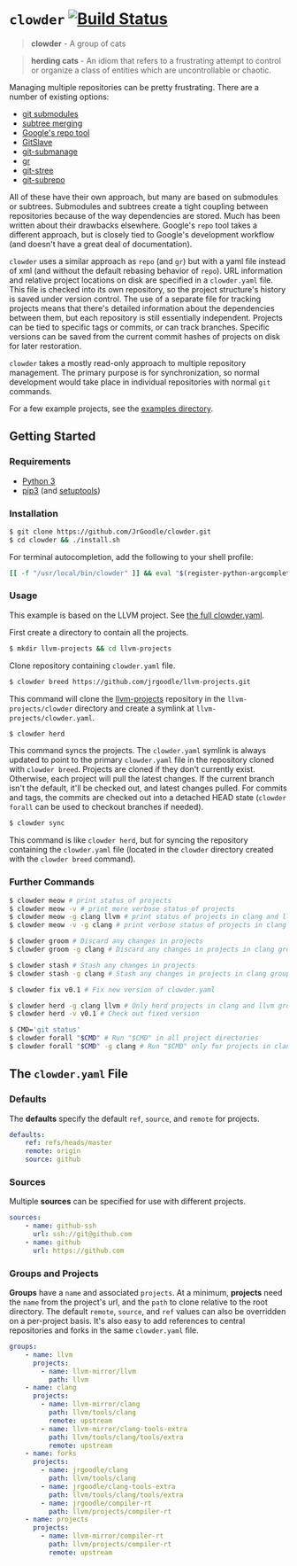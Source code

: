 # `clowder` [![Build Status](https://travis-ci.org/JrGoodle/clowder.svg)](https://travis-ci.org/JrGoodle/clowder)

> **clowder** - A group of cats

> **herding cats** - An idiom that refers to a frustrating attempt to control or organize a class of entities which are uncontrollable or chaotic.

Managing multiple repositories can be pretty frustrating. There are a number of existing options:

- [git submodules](https://git-scm.com/book/en/v2/Git-Tools-Submodules)
- [subtree merging](https://git-scm.com/book/en/v1/Git-Tools-Subtree-Merging)
- [Google's repo tool](https://code.google.com/p/git-repo/)
- [GitSlave](http://gitslave.sourceforge.net)
- [git-submanage](https://github.com/idbrii/git-submanage)
- [gr](https://github.com/mixu/gr)
- [git-stree](https://github.com/tdd/git-stree)
- [git-subrepo](https://github.com/ingydotnet/git-subrepo)

All of these have their own approach, but many are based on submodules or subtrees. Submodules and subtrees create a tight coupling between repositories because of the way dependencies are stored. Much has been written about their drawbacks elsewhere. Google's `repo` tool takes a different approach, but is closely tied to Google's development workflow (and doesn't have a great deal of documentation).

`clowder` uses a similar approach as `repo` (and `gr`) but with a yaml file instead of xml (and without the default rebasing behavior of `repo`). URL information and relative project locations on disk are specified in a `clowder.yaml` file. This file is checked into its own repository, so the project structure's history is saved under version control. The use of a separate file for tracking projects means that there's detailed information about the dependencies between them, but each repository is still essentially independent. Projects can be tied to specific tags or commits, or can track branches. Specific versions can be saved from the current commit hashes of projects on disk for later restoration.

`clowder` takes a mostly read-only approach to multiple repository management. The primary purpose is for synchronization, so normal development would take place in individual repositories with normal `git` commands.

For a few example projects, see the [examples directory](https://github.com/JrGoodle/clowder/tree/master/examples).

## Getting Started

### Requirements

- [Python 3](https://www.python.org/downloads/)
- [pip3](https://pypi.python.org/pypi/pip) (and [setuptools](https://pypi.python.org/pypi/setuptools))

### Installation

```bash
$ git clone https://github.com/JrGoodle/clowder.git
$ cd clowder && ./install.sh
```

For terminal autocompletion, add the following to your shell profile:

```bash
[[ -f "/usr/local/bin/clowder" ]] && eval "$(register-python-argcomplete clowder)"
```

### Usage

This example is based on the LLVM project. See [the full clowder.yaml](https://github.com/JrGoodle/llvm-projects/blob/master/clowder.yaml).

First create a directory to contain all the projects.

```bash
$ mkdir llvm-projects && cd llvm-projects
```

Clone repository containing `clowder.yaml` file.

```bash
$ clowder breed https://github.com/jrgoodle/llvm-projects.git
```

This command will clone the [llvm-projects](https://github.com/jrgoodle/llvm-projects.git) repository in the `llvm-projects/clowder` directory and create a symlink at `llvm-projects/clowder.yaml`.

```bash
$ clowder herd
```

This command syncs the projects. The `clowder.yaml` symlink is always updated to point to the primary `clowder.yaml` file in the repository cloned with `clowder breed`. Projects are cloned if they don't currently exist. Otherwise, each project will pull the latest changes. If the current branch isn't the default, it'll be checked out, and latest changes pulled. For commits and tags, the commits are checked out into a detached HEAD state (`clowder forall` can be used to checkout branches if needed).

```bash
$ clowder sync
```

This command is like `clowder herd`, but for syncing the repository containing the `clowder.yaml` file (located in the `clowder` directory created with the `clowder breed` command).

### Further Commands

```bash
$ clowder meow # print status of projects
$ clowder meow -v # print more verbose status of projects
$ clowder meow -g clang llvm # print status of projects in clang and llvm groups
$ clowder meow -v -g clang # print verbose status of projects in clang group
```

```bash
$ clowder groom # Discard any changes in projects
$ clowder groom -g clang # Discard any changes in projects in clang group
```

```bash
$ clowder stash # Stash any changes in projects
$ clowder stash -g clang # Stash any changes in projects in clang group
```

```bash
$ clowder fix v0.1 # Fix new version of clowder.yaml
```

```bash
$ clowder herd -g clang llvm # Only herd projects in clang and llvm groups
$ clowder herd -v v0.1 # Check out fixed version
```

```bash
$ CMD='git status'
$ clowder forall "$CMD" # Run "$CMD" in all project directories
$ clowder forall "$CMD" -g clang # Run "$CMD" only for projects in clang group
```

## The `clowder.yaml` File

### Defaults

The **defaults** specify the default `ref`, `source`, and `remote` for projects.

```yaml
defaults:
    ref: refs/heads/master
    remote: origin
    source: github
```

### Sources

Multiple **sources** can be specified for use with different projects.

```yaml
sources:
    - name: github-ssh
      url: ssh://git@github.com
    - name: github
      url: https://github.com
```

### Groups and Projects

**Groups** have a `name` and associated `projects`.
At a minimum, **projects** need the `name` from the project's url, and the `path` to clone relative to the root directory.
The default `remote`, `source`, and `ref` values can also be overridden on a per-project basis. It's also easy to add references to central repositories and forks in the same `clowder.yaml` file.

```yaml
groups:
    - name: llvm
      projects:
        - name: llvm-mirror/llvm
          path: llvm
    - name: clang
      projects:
        - name: llvm-mirror/clang
          path: llvm/tools/clang
          remote: upstream
        - name: llvm-mirror/clang-tools-extra
          path: llvm/tools/clang/tools/extra
          remote: upstream
    - name: forks
      projects:
        - name: jrgoodle/clang
          path: llvm/tools/clang
        - name: jrgoodle/clang-tools-extra
          path: llvm/tools/clang/tools/extra
        - name: jrgoodle/compiler-rt
          path: llvm/projects/compiler-rt
    - name: projects
      projects:
        - name: llvm-mirror/compiler-rt
          path: llvm/projects/compiler-rt
          remote: upstream
```
